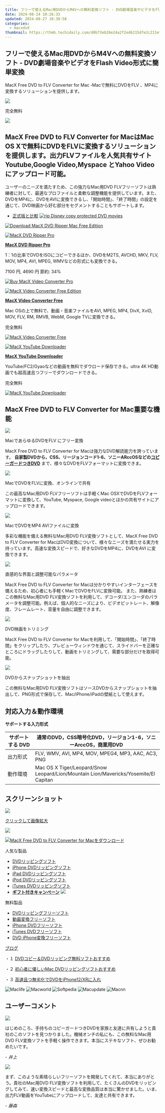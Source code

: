 ```yaml
---
title: フリーで使えるMac用DVDからM4Vへの無料変換ソフト - DVD劇場音楽やビデオをFlash Video形式に簡単変換
date: 2024-08-24 10:26:33
updated: 2024-08-27 10:38:58
categories:
  - macxdvd
thumbnail: https://thmb.techidaily.com/d0b73eb28e24a2f2ed6215d7e2c211efc75eaeb77baea06879d148a0fe930510.jpg
---
```


## フリーで使えるMac用DVDからM4Vへの無料変換ソフト - DVD劇場音楽やビデオをFlash Video形式に簡単変換

MacX Free DVD to FLV Converter for Mac ‐Macで無料にDVDをFLV 、MP4に変換するソリューションを提供します。

![](https://www.macxdvd.com/dvd-to-flv-converter-for-mac-free/../face/dvd-flv-converter-mac-pic.jpg) 

完全無料

![](https://www.macxdvd.com/dvd-to-flv-converter-for-mac-free/../image-jp/flag.png) 

## **MacX Free DVD to FLV Converter for Mac**はMac OS Xで無料にDVDをFLVに変換するソリューションを提供します。出力FLVファイルを人気共有サイトYoutube,Google Video,Myspace とYahoo Videoにアップロード可能。

ユーザーのニーズを満たすため、この強力なMac用DVD FLVフリーソフトは熟練者に対して、最適なプロファイルと柔軟な調整機能を提供しています。また、DVDをMP4に、DVDをAVIに変換できるし、「開始時間」、「終了時間」の設定を通じて、DVD映画から好む部分をセグメントすることもサポートします。

* [正式版と比較](https://tools.techidaily.com/macxdvd/products/)
[![rip Disney copy protected DVD movies](https://www.macxdvd.com/dvd-to-flv-converter-for-mac-free/../image-jp/macxdvdpro-banner-mini.jpg)](https://www.macxdvd.com/dvd-to-flv-converter-for-mac-free/../how-to-rip-disney-dvd-copy-protection-jp.htm) 

[![Download MacX DVD Ripper Mac Free Edition](https://www.macxdvd.com/dvd-to-flv-converter-for-mac-free/../image-jp/bottom-download-big.jpg)](https://tools.techidaily.com/macxdvd/products/) 

[![MacX DVD Ripper Pro](https://www.macxdvd.com/dvd-to-flv-converter-for-mac-free/../box-image/macx-ripper-box-left.jpg)](https://www.macxdvd.com/dvd-to-flv-converter-for-mac-free/../mac-video-converter-pro/buy-jp.htm) 

**[MacX DVD Ripper Pro](https://tools.techidaily.com/macxdvd/products/)**

1：1の比率でDVDをISOにコピーできるほか、DVDをM2TS, AVCHD, MKV, FLV, MOV, MP4, AVI, MPEG, WMVなどの形式にも変換できる。

7100 円, 4690 円 節約: 34%

[![Buy MacX Video Converter Pro](https://www.macxdvd.com/dvd-to-flv-converter-for-mac-free/../image-jp/bottom-buy2.jpg)](https://www.macxdvd.com/dvd-to-flv-converter-for-mac-free/../mac-dvd-ripper-pro/buy-jp.htm) 

[![MacX Video Converter Free Edition](https://www.macxdvd.com/dvd-to-flv-converter-for-mac-free/../box-image/free-converter-mini1.jpg)](https://www.macxdvd.com/dvd-to-flv-converter-for-mac-free/../dvd-ripper-mac-free/index-jp.htm) 

**[MacX Video Converter Free](https://tools.techidaily.com/macxdvd/products/)**

Mac OSの上で無料で、動画・音楽ファイルをAVI, MPEG, MP4, DivX, XviD, MOV, FLV, RM, RMVB, WebM, Google TVに変換できる。

 完全無料 

[![MacX Video Converter Free](https://www.macxdvd.com/dvd-to-flv-converter-for-mac-free/../image-jp/free-download.jpg)](https://www.macxdvd.com/dvd-to-flv-converter-for-mac-free/../download/macx-video-converter-free-edition.dmg) 

[![MacX YouTube Downloader](https://www.macxdvd.com/dvd-to-flv-converter-for-mac-free/../box-image/youtube-mini1.png)](https://tools.techidaily.com/macxdvd/products/)

**[MacX YouTube Downloader](https://tools.techidaily.com/macxdvd/products/)**

YouTube/FC2/Gyaoなどの動画を無料でダウロード保存できる。ultra 4K HD動画でも超高速且つフリーでダウンロードできる。

 完全無料 

[![MacX YouTube Downloader](https://www.macxdvd.com/dvd-to-flv-converter-for-mac-free/../image-jp/free-download.jpg)](https://www.macxdvd.com/dvd-to-flv-converter-for-mac-free/../download/macx-youtube-downloader-free.dmg) 

## MacX Free DVD to FLV Converter for Mac重要な機能

![](https://www.macxdvd.com/dvd-to-flv-converter-for-mac-free/image/1.jpg) 

MacであらゆるDVDをFLV にフリー変換

MacX Free DVD to FLV Converter for Macは強力なDVD解読能力を誇っています。 **自家製DVDから、CSS、リージョンコード1-6、ソニーARccOSなどの[コピーガードつきDVD](https://tools.techidaily.com/macxdvd/products/)** まで、様々なDVDをFLVフォーマットに変換できま。

![](https://www.macxdvd.com/dvd-to-flv-converter-for-mac-free/image/2.jpg) 

MacでDVDをFLVに変換、オンラインで共有

この最高なMac用DVD FLVフリーソフトは手軽くMac OSXでDVDをFLVフォーマットに変換して、YouTube, Myspace, Google videoとほかの共有サイトにアップロードできます。

![](https://www.macxdvd.com/dvd-to-flv-converter-for-mac-free/image/3.jpg) 

MacでDVDをMP4 AVIファイルに変換

多彩な機能を備える無料なMac用DVD FLV変換ソフトとして、MacX Free DVD to FLV Converter for MacはDVD変換について、様々なニーズを満たせる実力を持っています。高速な変換スピードで、好きなDVDをMP4に、DVDをAVI に変換できます。

![](https://www.macxdvd.com/dvd-to-flv-converter-for-mac-free/image/4.jpg) 

直感的な界面と調整可能なパラメータ

MacX Free DVD to FLV Converter for Macは分かりやすいインターフェースを備えるため、初心者にも手軽くMacでDVDをFLVに変換可能。 また、熟練者はこの無料なMac用DVD FLV変換ソフトを利用して、デコーダ/エンコーダのパラメータを調整可能。例えば、個人的なニーズにより、ビデオビットレート、解像度、フレームレート、音量を自由に調整できます。

![](https://www.macxdvd.com/dvd-to-flv-converter-for-mac-free/image/5.jpg) 

DVD映画をトリミング

MacX Free DVD to FLV Converter for Macを利用して、「開始時間」、「終了時間」をクリップしたり、プレビューウィンドウを通じて、スライドバーを正確なところにドラッグしたりして、動画をトリミングして、需要な部分だけを取得可能。

![](https://www.macxdvd.com/dvd-to-flv-converter-for-mac-free/image/6.jpg) 

DVDからスナップショットを抽出

この無料なMac用DVD FLV変換ソフトはソースDVDからスナップショットを抽出して、PNG形式で保存して、Mac/iPhone/iPadの壁紙として使えます。

## 対応入力＆動作環境

**サポートする入力形式**

| サポートする DVD | 通常のDVD，CSS暗号化DVD，リージョン1-6，ソニーArccOS，商業用DVD                                           |
| ---------- | ------------------------------------------------------------------------------------ |
| 出力形式       | FLV, WMV, AVI, MP4, MOV, MPEG4, MP3, AAC, AC3, PNG                                   |
| 動作環境       | Mac OS X Tiger/Leopard/Snow Leopard/Lion/Mountain Lion/Mavericks/Yosemite/El Capitan |

## スクリーンショット

![](https://www.macxdvd.com/dvd-to-flv-converter-for-mac-free/image/screenshot-jp.jpg)

[クリックして画像拡大](https://tools.techidaily.com/macxdvd/products/)

![](https://www.macxdvd.com/dvd-to-flv-converter-for-mac-free/image/screenshot-02-jp.png) 

[![MacX Free DVD to FLV Converter for Macをダウンロード](https://www.macxdvd.com/dvd-to-flv-converter-for-mac-free/../image-jp/bottom-download-big.jpg)](https://tools.techidaily.com/macxdvd/products/)

人気な製品

* [DVDリッピングソフト](https://tools.techidaily.com/macxdvd/products/)
* [iPhone DVDリッピングソフト](https://tools.techidaily.com/macxdvd/products/)
* [iPad DVDリッピングソフト](https://tools.techidaily.com/macxdvd/products/)
* [iPod DVDリッピングソフト](https://tools.techidaily.com/macxdvd/products/)
* [iTunes DVDリッピングソフト](https://tools.techidaily.com/macxdvd/products/)
* [**ギフト付きキャンペーン**](https://tools.techidaily.com/macxdvd/products/) ![](https://www.macxdvd.com/dvd-to-flv-converter-for-mac-free/../blog/new-fourteen/hot.gif)

無料製品

* [DVDリッピングフリーソフト](https://tools.techidaily.com/macxdvd/products/)
* [動画変換フリーソフト](https://tools.techidaily.com/macxdvd/products/)
* [iPhone DVDフリーソフト](https://tools.techidaily.com/macxdvd/products/)
* [iTunes DVDフリーソフト](https://tools.techidaily.com/macxdvd/products/)
* [DVD iPhone変換フリーソフト](https://tools.techidaily.com/macxdvd/products/)

[ブログ](https://tools.techidaily.com/macxdvd/products/)

・１ [DVDコピー＆DVDリッピング無料ソフトおすすめ](https://tools.techidaily.com/macxdvd/products/)

・２ [初心者に優しいMac DVDリッピングソフトおすすめ](https://tools.techidaily.com/macxdvd/products/)

・３ [高速且つ無劣化でDVDをiPhone12/XRに入れ](https://tools.techidaily.com/macxdvd/products/)

![Maclife](https://www.macxdvd.com/dvd-to-flv-converter-for-mac-free/../i-pic/maclife.gif) ![Macworld](https://www.macxdvd.com/dvd-to-flv-converter-for-mac-free/../i-pic/macworld.gif) ![Softpedia](https://www.macxdvd.com/dvd-to-flv-converter-for-mac-free/../i-pic/softpedia.gif) ![Macupdate](https://www.macxdvd.com/dvd-to-flv-converter-for-mac-free/../i-pic/macupdate.gif) ![Macnn](https://www.macxdvd.com/dvd-to-flv-converter-for-mac-free/../i-pic/macnn.gif) 

## ユーザーコメント

![](https://www.macxdvd.com/dvd-to-flv-converter-for-mac-free/../image/customer-ico.jpg) 

はじめのころ、手持ちのコピーガードつきDVDを家族と友達に共有しようと貴社のこのソフトを見つかりました。機械オンチの私にも、この無料なMac用DVD FLV変換ソフトを手軽く操作できます。本当にステキなソフト、ぜひお勧めたいです。

_\- 井上_ 

![](https://www.macxdvd.com/dvd-to-flv-converter-for-mac-free/../image/customer-ico.jpg) 

まず、このような素晴らしいフリーソフトを開発してくれて、本当にありがとう。貴社のMac用DVD FLV変換ソフトを利用して、たくさんのDVDをリッピングしてみて、速い変換スピードと最高な変換品質は本当に驚かせました。いま、出力FLV動画をYouTubeにアップロードして、友達と共有できます。

_\- 藤森_

<ins class="adsbygoogle"
     style="display:block"
     data-ad-format="autorelaxed"
     data-ad-client="ca-pub-7571918770474297"
     data-ad-slot="1223367746"></ins>



<ins class="adsbygoogle"
     style="display:block"
     data-ad-client="ca-pub-7571918770474297"
     data-ad-slot="8358498916"
     data-ad-format="auto"
     data-full-width-responsive="true"></ins>
